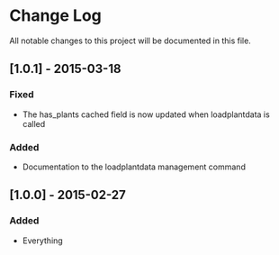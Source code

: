 # Change Log
All notable changes to this project will be documented in this file.

## [1.0.1] - 2015-03-18
### Fixed
- The has_plants cached field is now updated when loadplantdata is called

### Added
- Documentation to the loadplantdata management command

## [1.0.0] - 2015-02-27
### Added
- Everything
